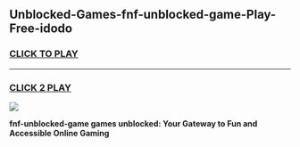 
## Unblocked-Games-fnf-unblocked-game-Play-Free-idodo
<h3>
<a href="https://premium76.site?title=fnf-unblocked-game&ref=20A">CLICK TO PLAY</a></h3>
<hr>

<h3>
<a href="https://premium76.site?title=fnf-unblocked-game&ref=20A">CLICK 2 PLAY</a>
  
</h3>

<a href="https://premium76.site?title=fnf-unblocked-game&ref=20A"><img src="https://clearcache.store/games.png"></a>


**fnf-unblocked-game games unblocked: Your Gateway to Fun and Accessible Online Gaming**
